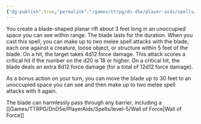 ```yaml
---
{"dg-publish":true,"permalink":"/games/ttrpg/dn-d5e/player-aids/spells/level-9/blade-of-disaster/","tags":["TTRPG/DND/5e","concentration","verbal","somatic","Spell"],"noteIcon":""}
---
```



You create a blade-shaped planar rift about 3 feet long in an unoccupied space you can see within range. The blade lasts for the duration. When you cast this spell, you can make up to two melee spell attacks with the blade, each one against a creature, loose object, or structure within 5 feet of the blade. On a hit, the target takes 4d12 force damage. This attack scores a critical hit if the number on the d20 is 18 or higher. On a critical hit, the blade deals an extra 8d12 force damage (for a total of 12d12 force damage).

As a bonus action on your turn, you can move the blade up to 30 feet to an unoccupied space you can see and then make up to two melee spell attacks with it again.

The blade can harmlessly pass through any barrier, including a [[Games/TTRPG/DnD5e/PlayerAids/Spells/level-5/Wall of Force\|Wall of Force]]